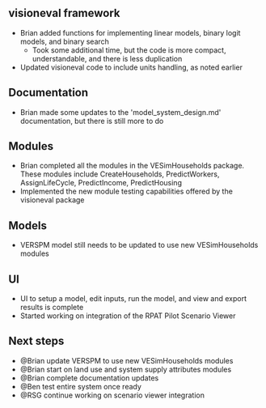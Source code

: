 ## visioneval framework
  - Brian added functions for implementing linear models, binary logit models, and binary search
    - Took some additional time, but the code is more compact, understandable, and there is less duplication
  - Updated visioneval code to include units handling, as noted earlier

## Documentation 
  - Brian made some updates to the 'model_system_design.md' documentation, but there is still more to do

## Modules
  - Brian completed all the modules in the VESimHouseholds package. These modules include CreateHouseholds, PredictWorkers, AssignLifeCycle, PredictIncome, PredictHousing
  - Implemented the new module testing capabilities offered by the visioneval package

## Models
  - VERSPM model still needs to be updated to use new VESimHouseholds modules

## UI
  - UI to setup a model, edit inputs, run the model, and view and export results is complete
  - Started working on integration of the RPAT Pilot Scenario Viewer

## Next steps
  - @Brian update VERSPM to use new VESimHouseholds modules
  - @Brian start on land use and system supply attributes modules
  - @Brian complete documentation updates
  - @Ben test entire system once ready 
  - @RSG continue working on scenario viewer integration

